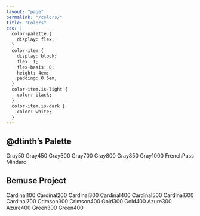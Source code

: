 ```yaml
---
layout: "page"
permalink: "/colors/"
title: "Colors"
css: |
  color-palette {
    display: flex;
  }
  color-item {
    display: block;
    flex: 1;
    flex-basis: 0;
    height: 4em;
    padding: 0.5em;
  }
  color-item.is-light {
    color: black;
  }
  color-item.is-dark {
    color: white;
  }
---
```


## @dtinth’s Palette

<script src="https://cdn.rawgit.com/husl-colors/husl/c7fe4df7febd3ff27ba61a46cd7f953fc2e0d73e/husl.js"></script>

<script>
  var ColorItemPrototype = Object.create(HTMLElement.prototype)
  ColorItemPrototype.createdCallback = function () {
    var color = this.getAttribute('color')
    var hsl = $.husl.fromHex(color)
    this.style.backgroundColor = color
    this.classList.add(hsl[2] >= 50 ? 'is-light' : 'is-dark')
    console.log('[%s] Color: %s, Lightness: %s', this.textContent, color, hsl[2])
  }
  var ColorItem = document.registerElement('color-item', {
    prototype: ColorItemPrototype
  })
</script>

<color-palette>
  <color-item color="#e9e8e7">Gray50</color-item>
  <color-item color="#8B8685">Gray450</color-item>
  <color-item color="#656463">Gray600</color-item>
  <color-item color="#454443">Gray700</color-item>
  <color-item color="#353433">Gray800</color-item>
  <color-item color="#252423">Gray850</color-item>
  <color-item color="#090807">Gray1000</color-item>
</color-palette>

<color-palette>
  <color-item color="#bbeeff">FrenchPass</color-item>
  <color-item color="#d7fc70">Mindaro</color-item>
</color-palette>



## Bemuse Project

<color-palette>
  <color-item color="#FEE4ED">Cardinal100</color-item>
  <color-item color="#E9A8BB">Cardinal200</color-item>
  <color-item color="#DE809A">Cardinal300</color-item>
  <color-item color="#E34E7A">Cardinal400</color-item>
  <color-item color="#B61A44">Cardinal500</color-item>
  <color-item color="#943C55">Cardinal600</color-item>
  <color-item color="#7E1736">Cardinal700</color-item>
</color-palette>

<color-palette>
  <color-item color="#FE96B6">Crimson300</color-item>
  <color-item color="#FB5E90">Crimson400</color-item>
</color-palette>

<color-palette>
  <color-item color="#FAD765">Gold300</color-item>
  <color-item color="#FFC601">Gold400</color-item>
</color-palette>

<color-palette>
  <color-item color="#9DEDFF">Azure300</color-item>
  <color-item color="#31BCFA">Azure400</color-item>
</color-palette>

<color-palette>
  <color-item color="#D4FB7F">Green300</color-item>
  <color-item color="#91CF00">Green400</color-item>
</color-palette>
